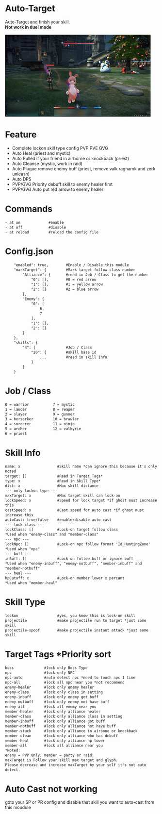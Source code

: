 # Auto-Target
Auto-Target and finish your skill.</br>
**Not work in duel mode**</br>
</br>
![](autoTarget.gif)</br>
# Feature
- Complete lockon skill type config PVP PVE GVG
- Auto Heal (priest and mystic)
- Auto Pulled if your friend in airborne or knockback (priest)
- Auto Cleanse (mystic, work in raid)
- Auto Plugue remove enemy buff (priest, remove valk ragnarok and zerk unleash)
- Auto DPS
- PVP/GVG Priority debuff skill to enemy healer first
- PVP/GVG Auto put red arrow to enemy healer

# Commands
```
- at on             #enable
- at off            #disable
- at reload         #reload the config file
```
# Config.json
```
    "enabled": true,        #Enable / Disable this module
    "markTarget": {         #Mark target follow class number
        "Alliance": {       #read in Job / Class to get the number
            "0": [],        #0 = red arrow
            "1": [],        #1 = yellow arrow
            "2": []         #2 = blue arrow
        },
        "Enemy": {
            "0": [
                6,
                7
            ],
            "1": [],
            "2": []
        }
    },
    "skills": {
        "4": {              #Job / Class
            "20": {         #skill base id
                ...         #read in skill info
            }
        }
    }
```
# Job / Class
```
0 = warrior           7 = mystic
1 = lancer            8 = reaper
2 = slayer            9 = gunner
3 = berserker         10 = brawler
4 = sorcerer          11 = ninja
5 = archer            12 = valkyrie
6 = priest
```
# Skill Info
```
name: x                 #Skill name *can ignore this because it's only noted
target: []              #Read in Target Tags*
type: x                 #Read in Skill Type*
dist: x                 #Max skill distance
--- only lockon type ---
maxTarget: x            #Max target skill can lock-on
lockSpeed: x            #Speed for lock target *if ghost must increase this
castSpeed: x            #Cast speed for auto cast *if ghost must increase this
autoCast: true/false    #enable/disable auto cast
--- lock class ---
lockClass: []           #Lock-on target follow class
*Used when "enemy-class" and "member-class"
--- npc ---
lockNpc: []             #Lock-on npc follow format 'Id_HuntingZone'
*Used when "npc"
--- buff ---
inBuff: []              #Lock-on follow buff or ignore buff
*Used when "enemy-inbuff", "enemy-notbuff", "member-inbuff" and "member-notbuff"
--- heal ---
hpCutoff: x             #Lock-on member lower x percant
*Used when "member-heal"
```
# Skill Type
```
lockon                  #yes, you know this is lock-on skill
projectile              #make projectile run to target *just some skill
projectile-spoof        #make projectile instant attack *just some skill
```
# Target Tags *Priority sort
```
boss              #lock only Boss Type
npc               #lock only NPC
npc-auto          #auto detect npc *need to touch npc 1 time
npc-all           #lock all npc near you *not recommend
enemy-healer      #lock only enemy healer
enemy-class       #lock only class in setting
enemy-inbuff      #lock only enemy got buff
enemy-notbuff     #lock only enemy not have buff
enemy-all         #lock all enemy near you
member-healer     #lock only alliance healer
member-class      #lock only alliance class in setting
member-inbuff     #lock only alliance got buff
member-notbuff    #lock only alliance not have buff
member-stuck      #lock only alliance in airbone or knockback
member-clean      #lock only alliance who has debuff
member-heal       #lock only alliance hp lower
member-all        #lock all alliance near you
*Noted:
enemy = PVP Only, member = party or raid.
maxTarget is Follow your skill max target and glyph.
Please decrease and increase maxTarget by your self it's not auto detect.
```
# Auto Cast not working
goto your SP or PR config and disable that skill you want to auto-cast from this moudule
